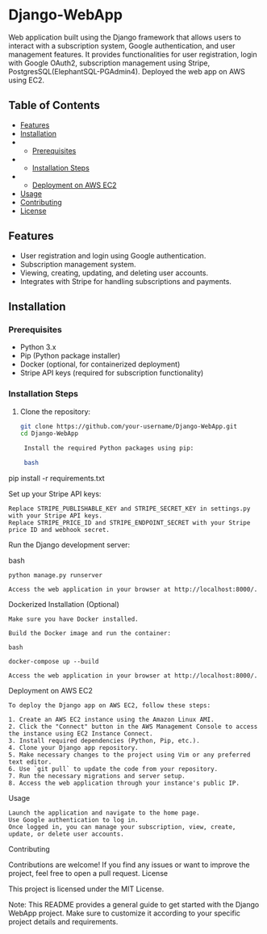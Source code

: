 # Django-WebApp
Web application built using the Django framework that allows users to interact with a subscription system, Google authentication, and user management features. It provides functionalities for user registration, login with Google OAuth2, subscription management using Stripe, PostgresSQL(ElephantSQL-PGAdmin4). Deployed the web app on AWS using EC2.
## Table of Contents

- [Features](#features)
- [Installation](#installation)
- - [Prerequisites](#prerequisites)
- - [Installation Steps](#installation-steps)
- - [Deployment on AWS EC2](#deployment-on-aws-ec2)  
- [Usage](#usage)
- [Contributing](#contributing)
- [License](#license)

## Features

- User registration and login using Google authentication.
- Subscription management system.
- Viewing, creating, updating, and deleting user accounts.
- Integrates with Stripe for handling subscriptions and payments.

## Installation

### Prerequisites

- Python 3.x
- Pip (Python package installer)
- Docker (optional, for containerized deployment)
- Stripe API keys (required for subscription functionality)

### Installation Steps

1. Clone the repository:
   ```bash
   git clone https://github.com/your-username/Django-WebApp.git
   cd Django-WebApp

    Install the required Python packages using pip:

    bash

pip install -r requirements.txt

Set up your Stripe API keys:

    Replace STRIPE_PUBLISHABLE_KEY and STRIPE_SECRET_KEY in settings.py with your Stripe API keys.
    Replace STRIPE_PRICE_ID and STRIPE_ENDPOINT_SECRET with your Stripe price ID and webhook secret.

Run the Django development server:

bash

    python manage.py runserver

    Access the web application in your browser at http://localhost:8000/.

Dockerized Installation (Optional)

    Make sure you have Docker installed.

    Build the Docker image and run the container:

    bash

    docker-compose up --build

    Access the web application in your browser at http://localhost:8000/.

Deployment on AWS EC2 

    To deploy the Django app on AWS EC2, follow these steps:

    1. Create an AWS EC2 instance using the Amazon Linux AMI.
    2. Click the "Connect" button in the AWS Management Console to access the instance using EC2 Instance Connect.
    3. Install required dependencies (Python, Pip, etc.).
    4. Clone your Django app repository.
    5. Make necessary changes to the project using Vim or any preferred text editor.
    6. Use `git pull` to update the code from your repository.
    7. Run the necessary migrations and server setup.
    8. Access the web application through your instance's public IP.

Usage

    Launch the application and navigate to the home page.
    Use Google authentication to log in.
    Once logged in, you can manage your subscription, view, create, update, or delete user accounts.

Contributing

Contributions are welcome! If you find any issues or want to improve the project, feel free to open a pull request.
License

This project is licensed under the MIT License.

Note: This README provides a general guide to get started with the Django WebApp project. Make sure to customize it according to your specific project details and requirements.
